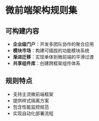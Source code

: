 # 微前端架构规则集

## 可构建内容

* **企业级门户**：开发多团队协作的聚合应用
* **模块市场**：构建可插拔的功能模块系统
* **渐进迁移**：实现单体到微前端的平滑过渡
* **共享组件库**：创建跨框架组件体系

## 规则特点

- 支持主流微前端框架
- 提供样式隔离方案
- 包含性能监控规范
- 实现自动化部署流程
